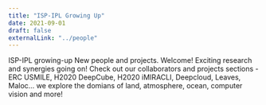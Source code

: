 ```yaml
---
title: "ISP-IPL Growing Up"
date: 2021-09-01
draft: false
externalLink: "../people"
---
```


ISP-IPL growing-up New people and projects. Welcome! Exciting research and synergies going on! Check out our collaborators and projects sections -ERC USMILE, H2020 DeepCube, H2020 iMIRACLI, Deepcloud, Leaves, Maloc... we explore the domians of land, atmosphere, ocean, computer vision and more!
